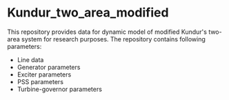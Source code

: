 # Kundur_two_area_modified
This repository provides data for dynamic model of modified Kundur's two-area system for research purposes. 
The repository contains following parameters:
* Line data
* Generator parameters
* Exciter parameters
* PSS parameters
* Turbine-governor parameters
